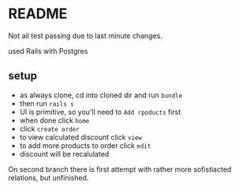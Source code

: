 # README

Not all test passing due to last minute changes.

used Rails with Postgres

## setup
* as always clone, cd into cloned dir and run `bundle`
* then run `rails s`
* UI is primitive, so you'll need to `Add rpoducts` first
* when done click `home`
* click `create order`
* to view calculated discount click `view`
* to add more products to order click `edit`
* discount will be recalulated

On second branch there is first attempt with rather more sofistiacted relations, but unfinished.

